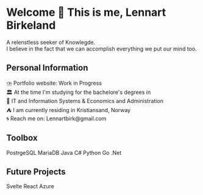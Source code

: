 <h1 align="left">Welcome 🙌 This is me, Lennart Birkeland</h1>


<p align="left"> A relenstless seeker of Knowlegde.
  </br>
I believe in the fact that we can accomplish everything we put our mind too.
</p>

<h2 align="left">Personal Information</h2>

<p align="left"> ⛈️ Portfolio website: Work in Progress
  </br>
🏛️ At the time I'm studying for the bachelore's degrees in 
  </br>
🔬 IT and Information Systems & Economics and Administration
  </br> 
⛺ I am currently residing in Kristiansand, Norway
  </br>
🌀 Reach me on: Lennartbirk@gmail.com
</p>

<h2 align="left">Toolbox</h2>
PostrgeSQL
MariaDB
Java
C#
Python
Go
.Net

<h2 align="left">Future Projects</h2>
Svelte
React
Azure
